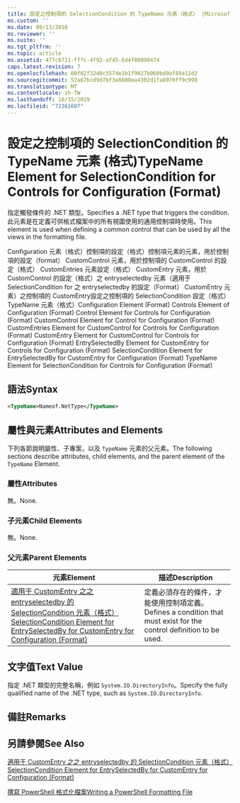```yaml
---
title: 設定之控制項的 SelectionCondition 的 TypeName 元素（格式） |Microsoft Docs
ms.custom: ''
ms.date: 09/13/2016
ms.reviewer: ''
ms.suite: ''
ms.tgt_pltfrm: ''
ms.topic: article
ms.assetid: 477c8711-fffc-4f92-af45-6d4f80990474
caps.latest.revision: 7
ms.openlocfilehash: 60f02f3240c5574e1b1f9027b060bd9af89a11d2
ms.sourcegitcommit: 52a67bcd9d7bf3e8600ea4302d1fa8970ff9c998
ms.translationtype: MT
ms.contentlocale: zh-TW
ms.lasthandoff: 10/15/2019
ms.locfileid: "72361607"
---
```

# <a name="typename-element-for-selectioncondition-for-controls-for-configuration-format"></a><span data-ttu-id="ab2f1-102">設定之控制項的 SelectionCondition 的 TypeName 元素 (格式)</span><span class="sxs-lookup"><span data-stu-id="ab2f1-102">TypeName Element for SelectionCondition for Controls for Configuration (Format)</span></span>

<span data-ttu-id="ab2f1-103">指定觸發條件的 .NET 類型。</span><span class="sxs-lookup"><span data-stu-id="ab2f1-103">Specifies a .NET type that triggers the condition.</span></span> <span data-ttu-id="ab2f1-104">此元素是在定義可供格式檔案中的所有視圖使用的通用控制項時使用。</span><span class="sxs-lookup"><span data-stu-id="ab2f1-104">This element is used when defining a common control that can be used by all the views in the formatting file.</span></span>

<span data-ttu-id="ab2f1-105">Configuration 元素（格式）控制項的設定（格式）控制項元素的元素，用於控制項的設定（format） CustomControl 元素，用於控制項的 CustomControl 的設定（格式） CustomEntries 元素設定（格式） CustomEntry 元素，用於 CustomControl 的設定（格式）之 entryselectedby 元素（適用于 SelectionCondition for 之 entryselectedby 的設定（Format） CustomEntry 元素）之控制項的 CustomEntry設定之控制項的 SelectionCondition 設定（格式） TypeName 元素（格式）</span><span class="sxs-lookup"><span data-stu-id="ab2f1-105">Configuration Element (Format) Controls Element of Configuration (Format) Control Element for Controls for Configuration (Format) CustomControl Element for Control for Configuration (Format) CustomEntries Element for CustomControl for Controls for Configuration (Format) CustomEntry Element for CustomControl for Controls for Configuration (Format) EntrySelectedBy Element for CustomEntry for Controls for Configuration (Format) SelectionCondition Element for EntrySelectedBy for CustomEntry for Configuration (Format) TypeName Element for SelectionCondition for Controls for Configuration (Format)</span></span>

## <a name="syntax"></a><span data-ttu-id="ab2f1-106">語法</span><span class="sxs-lookup"><span data-stu-id="ab2f1-106">Syntax</span></span>

```xml
<TypeName>Nameof.NetType</TypeName>

```

## <a name="attributes-and-elements"></a><span data-ttu-id="ab2f1-107">屬性與元素</span><span class="sxs-lookup"><span data-stu-id="ab2f1-107">Attributes and Elements</span></span>

<span data-ttu-id="ab2f1-108">下列各節說明屬性、子專案，以及 `TypeName` 元素的父元素。</span><span class="sxs-lookup"><span data-stu-id="ab2f1-108">The following sections describe attributes, child elements, and the parent element of the `TypeName` Element.</span></span>

### <a name="attributes"></a><span data-ttu-id="ab2f1-109">屬性</span><span class="sxs-lookup"><span data-stu-id="ab2f1-109">Attributes</span></span>

<span data-ttu-id="ab2f1-110">無。</span><span class="sxs-lookup"><span data-stu-id="ab2f1-110">None.</span></span>

### <a name="child-elements"></a><span data-ttu-id="ab2f1-111">子元素</span><span class="sxs-lookup"><span data-stu-id="ab2f1-111">Child Elements</span></span>

<span data-ttu-id="ab2f1-112">無。</span><span class="sxs-lookup"><span data-stu-id="ab2f1-112">None.</span></span>

### <a name="parent-elements"></a><span data-ttu-id="ab2f1-113">父元素</span><span class="sxs-lookup"><span data-stu-id="ab2f1-113">Parent Elements</span></span>

|<span data-ttu-id="ab2f1-114">元素</span><span class="sxs-lookup"><span data-stu-id="ab2f1-114">Element</span></span>|<span data-ttu-id="ab2f1-115">描述</span><span class="sxs-lookup"><span data-stu-id="ab2f1-115">Description</span></span>|
|-------------|-----------------|
|[<span data-ttu-id="ab2f1-116">適用于 CustomEntry 之之 entryselectedby 的 SelectionCondition 元素（格式）</span><span class="sxs-lookup"><span data-stu-id="ab2f1-116">SelectionCondition Element for EntrySelectedBy for CustomEntry for Configuration (Format)</span></span>](./selectioncondition-element-for-entryselectedby-for-controls-for-configuration-format.md)|<span data-ttu-id="ab2f1-117">定義必須存在的條件，才能使用控制項定義。</span><span class="sxs-lookup"><span data-stu-id="ab2f1-117">Defines a condition that must exist for the control definition to be used.</span></span>|

## <a name="text-value"></a><span data-ttu-id="ab2f1-118">文字值</span><span class="sxs-lookup"><span data-stu-id="ab2f1-118">Text Value</span></span>

<span data-ttu-id="ab2f1-119">指定 .NET 類型的完整名稱，例如 `System.IO.DirectoryInfo`。</span><span class="sxs-lookup"><span data-stu-id="ab2f1-119">Specify the fully qualified name of the .NET type, such as `System.IO.DirectoryInfo`.</span></span>

## <a name="remarks"></a><span data-ttu-id="ab2f1-120">備註</span><span class="sxs-lookup"><span data-stu-id="ab2f1-120">Remarks</span></span>

## <a name="see-also"></a><span data-ttu-id="ab2f1-121">另請參閱</span><span class="sxs-lookup"><span data-stu-id="ab2f1-121">See Also</span></span>

[<span data-ttu-id="ab2f1-122">適用于 CustomEntry 之之 entryselectedby 的 SelectionCondition 元素（格式）</span><span class="sxs-lookup"><span data-stu-id="ab2f1-122">SelectionCondition Element for EntrySelectedBy for CustomEntry for Configuration (Format)</span></span>](./selectioncondition-element-for-entryselectedby-for-controls-for-configuration-format.md)

[<span data-ttu-id="ab2f1-123">撰寫 PowerShell 格式化檔案</span><span class="sxs-lookup"><span data-stu-id="ab2f1-123">Writing a PowerShell Formatting File</span></span>](./writing-a-powershell-formatting-file.md)
